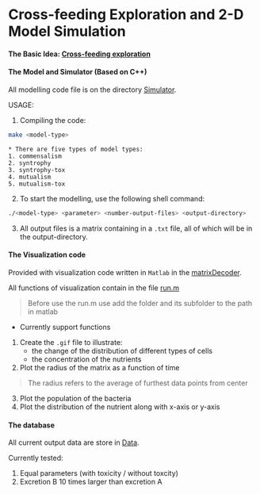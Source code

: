 # Cross-feeding Exploration and 2-D Model Simulation

#### The Basic Idea: [Cross-feeding exploration](doc/crossfeeding_jd_param.pdf)

#### The Model and Simulator (Based on C++)
All modelling code file is on the directory [Simulator](simulator/). 

USAGE: 
1. Compiling the code:
```bash
make <model-type>
```
	* There are five types of model types:
	1. commensalism
	2. syntrophy
	3. syntrophy-tox
	4. mutualism
	5. mutualism-tox

2. To start the modelling, use the following shell command:
```bash
./<model-type> <parameter> <number-output-files> <output-directory>
```

3. All output files is a matrix containing in a `.txt` file, all of which will be in the output-directory.

#### The Visualization code
Provided with visualization code written in `Matlab` in the [matrixDecoder](matrixDecoder/). 

All functions of visualization contain in the file [run.m](matrixDecoder/run.m)

> Before use the run.m use add the folder and its subfolder to the path in matlab

* Currently support functions
1. Create the `.gif` file to illustrate:
	* the change of the distribution of different types of cells 
	* the concentration of the nutrients
2. Plot the radius of the matrix as a function of time
> The radius refers to the average of furthest data points from center
3. Plot the population of the bacteria
4. Plot the distribution of the nutrient along with x-axis or y-axis

#### The database
All current output data are store in [Data](Data/). 

Currently tested:
1. Equal parameters (with toxicity / without toxcity)
2. Excretion B 10 times larger than excretion A
